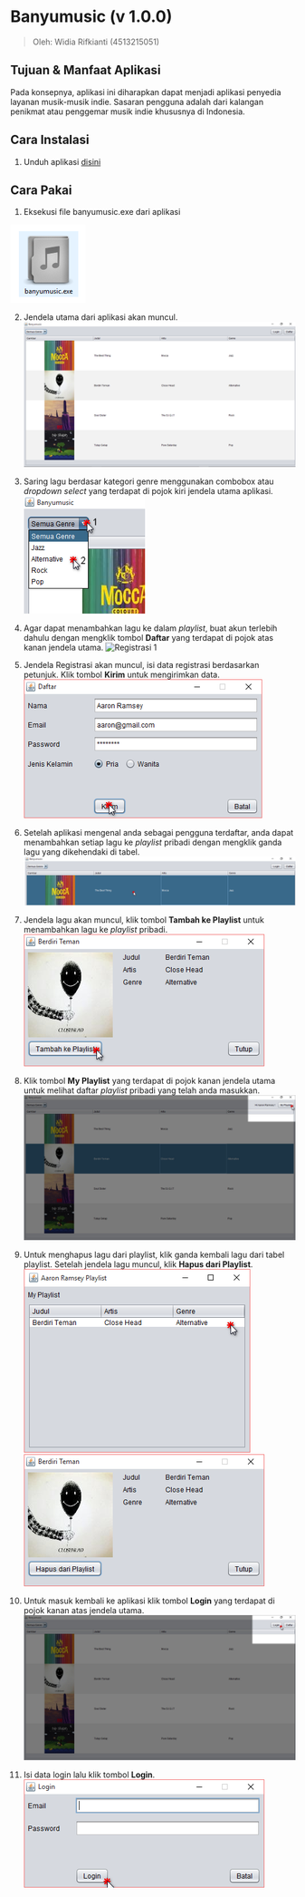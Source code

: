 # Banyumusic (v 1.0.0) #

> Oleh: Widia Rifkianti (4513215051)

## Tujuan & Manfaat Aplikasi ##

Pada konsepnya, aplikasi ini diharapkan dapat menjadi aplikasi penyedia layanan musik-musik indie.
Sasaran pengguna adalah dari kalangan penikmat atau penggemar musik indie khususnya di Indonesia.

## Cara Instalasi ##

1. Unduh aplikasi [disini](https://github.com/widiarifki/banyumusic/raw/master/target/banyumusic.exe)

## Cara Pakai ##

1. Eksekusi file banyumusic.exe dari aplikasi

![banyumusic.exe](screenshot/0icon.png)

2. Jendela utama dari aplikasi akan muncul.
![Jendela Utama](screenshot/1mainFrame.png)

3. Saring lagu berdasar kategori genre menggunakan combobox atau *dropdown select* yang terdapat di pojok kiri jendela utama aplikasi.
![Saring lagu berdasar kategori](screenshot/2dropDown.png)

4. Agar dapat menambahkan lagu ke dalam *playlist*, buat akun terlebih dahulu dengan mengklik tombol **Daftar** yang terdapat di pojok atas kanan jendela utama.
![Registrasi 1](screenshot/3regClick.png)

5. Jendela Registrasi akan muncul, isi data registrasi berdasarkan petunjuk. Klik tombol **Kirim** untuk mengirimkan data.
![Registrasi 2](screenshot/4reg.png)

6. Setelah aplikasi mengenal anda sebagai pengguna terdaftar, anda dapat menambahkan setiap lagu ke *playlist* pribadi dengan mengklik ganda lagu yang dikehendaki di tabel.
![Tambah ke Playlist 1](screenshot/5dblClickTbl.png)

7. Jendela lagu akan muncul, klik tombol **Tambah ke Playlist** untuk menambahkan lagu ke *playlist* pribadi.
![Tambah ke Playlist 2](screenshot/6laguFrame.png)

8. Klik tombol **My Playlist** yang terdapat di pojok kanan jendela utama untuk melihat daftar *playlist* pribadi yang telah anda masukkan.
![My Playlist 1](screenshot/7clickMyPl.png)

9. Untuk menghapus lagu dari playlist, klik ganda kembali lagu dari tabel playlist. Setelah jendela lagu muncul, klik **Hapus dari Playlist**.
![My Playlist 2](screenshot/8clickPlaylist.png)
![Hapus lagu dari Playlist](screenshot/9addedTrack.png)

10. Untuk masuk kembali ke aplikasi klik tombol **Login** yang terdapat di pojok kanan atas jendela utama.
![Login 1](screenshot/10clickLogin.png)

11. Isi data login lalu klik tombol **Login**.
![Login 2](screenshot/11loginFrame.png)
